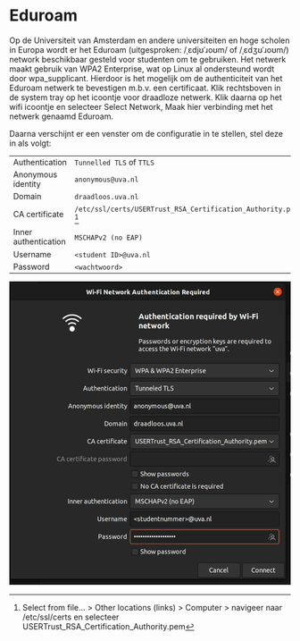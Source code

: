 # Eduroam

Op de Universiteit van Amsterdam en andere universiteiten en hoge scholen in Europa wordt er het Eduroam (uitgesproken: /ˌɛdjʊˈɹoʊm/ of /ˌɛdʒʊˈɹoʊm/) network beschikbaar gesteld voor studenten om te gebruiken. Het netwerk maakt gebruik van WPA2 Enterprise, wat op Linux al ondersteund wordt door wpa_supplicant. Hierdoor is het mogelijk om de authenticiteit van het Eduroam netwerk te bevestigen m.b.v. een certificaat.
Klik rechtsboven in de system tray op het icoontje voor draadloze netwerk. Klik daarna op het wifi icoontje en selecteer Select Network, Maak hier verbinding met het netwerk genaamd Eduroam.

Daarna verschijnt er een venster om de configuratie in te stellen, stel deze in als volgt:

| | |
| - | - |
Authentication | `Tunnelled TLS` of `TTLS`
Anonymous identity | `anonymous@uva.nl`
Domain | `draadloos.uva.nl`
CA certificate | `/etc/ssl/certs/USERTrust_RSA_Certification_Authority.pem` [^1]
Inner authentication | `MSCHAPv2 (no EAP)`
Username | `<student ID>@uva.nl`
Password | `<wachtwoord>`

[^1]: Select from file... > Other locations (links) > Computer > navigeer naar /etc/ssl/certs en selecteer USERTrust_RSA_Certification_Authority.pem

![WiFi instellingen Ubuntu 20.04](./2004-wifi.png)
